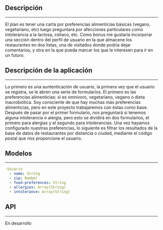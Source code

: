 ## Descripción
---
El plan es tener una carta por preferencias alimenticias básicas (vegano, vegetariano, etc) luego preguntará por afecciones particulares como intolerancia a la lactosa, celiaco, etc.
Como bonus me gustaría incorporar una sección dentro del perfil de usuario en la que almacene los restaurantes en dos listas, una de visitados donde podría dejar comentarios, y otra en la que pueda marcar los que le interesen para ir en un futuro.

##  Descripción de la aplicación
 ---
 Lo primero es una auntenticación de usuario, la primera vez que el usuario se registra, se le abren una serie de formularios. El primero es las preferencias alimenticias: si es omnívoro, vegetariano, vegano o dieta macrobiótica.
 Soy consciente de que hay muchas más preferencias alimenticias, pero en este proyecto trabajaremos con éstas como base.
 Después de pasar por el primer formulario, nos preguntará si tenemos alguna intolerancia o alergia, pero esto se dividirá en dos formularios, el primero para alergias y el segundo para intolerancias.
 Una vez hayamos configurado nuestras preferencias, lo siguiente es filtrar los resultados de la base de datos de restaurantes por distancia o ciudad, mediante el código postal que nos proporcione el usuario.

## Modelos 
---
```yaml
-Usuario
  - name: String
  - zip: Number
  - food-preferences: String
  - allergies: Array(String)
  - intolerance: Array(String)
```

## API
---
En desarrollo
